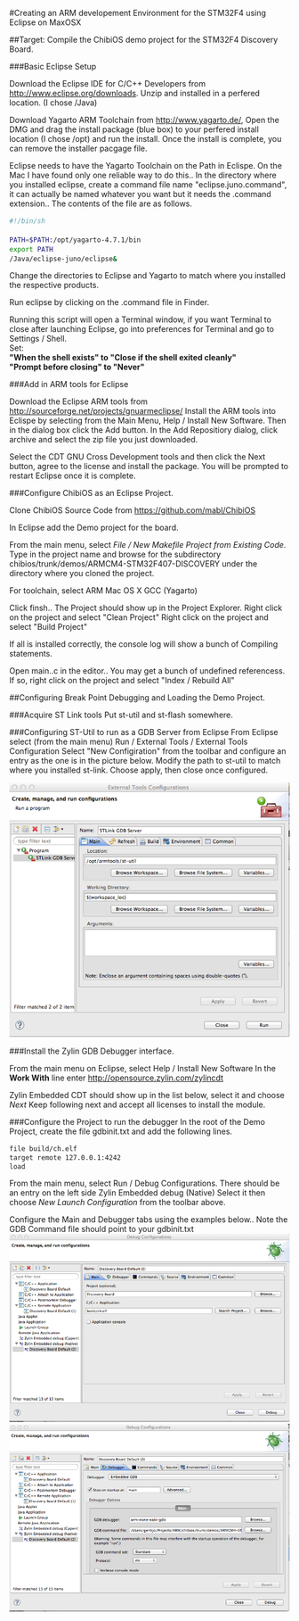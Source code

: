 #Creating an ARM developement Environment for the STM32F4 using Eclipse on MaxOSX

##Target: Compile the ChibiOS demo project for the STM32F4 Discovery Board.

###Basic Eclipse Setup

Download the Eclipse IDE for C/C++ Developers from http://www.eclipse.org/downloads.
Unzip and installed in a perfered location. (I chose /Java)

Download Yagarto ARM Toolchain from http://www.yagarto.de/, Open the DMG and drag the install
package (blue box) to your perfered install location (I chose /opt) and run the install. Once
the install is complete, you can remove the installer pacgage file.

Eclipse needs to have the Yagarto Toolchain on the Path in Eclispe. On the Mac I have found
only one reliable way to do this.. In the directory where you installed eclipse, create a
command file name "eclipse.juno.command", it can actually be named whatever you want but 
it needs the .command extension.. The contents of the file are as follows.
```bash
#!/bin/sh

PATH=$PATH:/opt/yagarto-4.7.1/bin
export PATH
/Java/eclipse-juno/eclipse&
```
Change the directories to Eclipse and Yagarto to match where you installed the respective products.

Run eclipse by clicking on the .command file in Finder.

Running this script will open a Terminal window, if you want Terminal to close after
launching Eclipse, go into preferences for Terminal and go to Settings / Shell.   
Set:   
**"When the shell exists" to "Close if the shell exited cleanly"**   
**"Prompt before closing" to "Never"**   

###Add in ARM tools for Eclipse

Download the Eclipse ARM tools from http://sourceforge.net/projects/gnuarmeclipse/
Install the ARM tools into Eclispe by selecting from the Main Menu,
Help / Install New Software. Then in the dialog box click the Add button. In the
Add Repositiory dialog, click archive and select the zip file you just downloaded.

Select the CDT GNU Cross Development tools and then click the Next button, agree
to the license and install the package. You will be prompted to restart Eclipse once it
is complete.

###Configure ChibiOS as an Eclipse Project.

Clone ChibiOS Source Code from https://github.com/mabl/ChibiOS

In Eclipse add the Demo project for the board.

From the main menu, select *File / New Makefile Project from Existing Code*.
Type in the project name and browse for the subdirectory
chibios/trunk/demos/ARMCM4-STM32F407-DISCOVERY under the
directory where you cloned the project.

For toolchain, select ARM Mac OS X GCC (Yagarto)

Click finsh.. The Project should show up in the Project Explorer.
Right click on the project and select "Clean Project"
Right click on the project and select "Build Project"

If all is installed correctly, the console log will show a bunch of Compiling statements.

Open main..c in the editor.. You may get a bunch of undefined referencess. 
If so, right click on the project and select "Index / Rebuild All"

##Configuring Break Point Debugging and Loading the Demo Project.

###Acquire ST Link tools
Put st-util and st-flash somewhere.

###Configuring ST-Util to run as a GDB Server from Eclipse
From Eclipse select (from the main menu) Run / External Tools / External Tools Configuration
Select "New Configiration" from the toolbar and configure an entry as the one is in the picture
below. Modify the path to st-util to match where you installed st-link. Choose apply, then close
once configured.

<img src="https://github.com/gentijo/QuakeCatcher/raw/master/pics/GDBServer-ExtToolConfig.png" />

###Install the Zylin GDB Debugger interface.

From the main menu on Eclipse, select Help / Install New Software
In the **Work With** line enter http://opensource.zylin.com/zylincdt 

Zylin Embedded CDT should show up in the list below, select it and choose *Next*
Keep following next and accept all licenses to install the module.

###Configure the Project to run the debugger
In the root of the Demo Project, create the file gdbinit.txt and add the following lines.
```code
file build/ch.elf
target remote 127.0.0.1:4242
load
```

From the main menu, select Run / Debug Configurations.
There should be an entry on the left side Zylin Embedded debug (Native)
Select it then choose *New Launch Configuration* from the toolbar above.

Configure the Main and Debugger tabs using the examples below.. Note the GDB Command
file should point to your gdbinit.txt
<img src="https://github.com/gentijo/QuakeCatcher/raw/master/pics/ARMProgDbgCfg_Main.png" />
<img src="https://github.com/gentijo/QuakeCatcher/raw/master/pics/ARMProgDbgCfg_DebuggerTab.png" />

